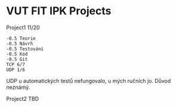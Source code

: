 # VUT FIT IPK Projects

Project1 11/20
```
-0.5 Teorie
-0.5 Návrh
-0.5 Testování
-0.5 Kód
-0.5 Git
TCP 6/7
UDP 1/6
```

UDP u automatických testů nefungovalo, u mých ručních jo. Důvod neznámý.

Project2 TBD
